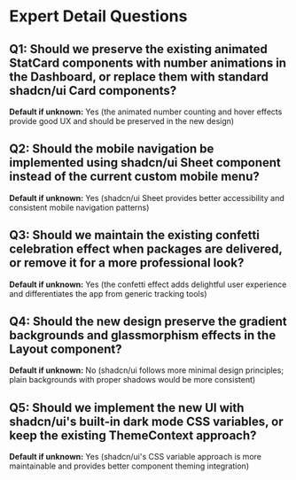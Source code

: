 # Expert Detail Questions

## Q1: Should we preserve the existing animated StatCard components with number animations in the Dashboard, or replace them with standard shadcn/ui Card components?
**Default if unknown:** Yes (the animated number counting and hover effects provide good UX and should be preserved in the new design)

## Q2: Should the mobile navigation be implemented using shadcn/ui Sheet component instead of the current custom mobile menu?
**Default if unknown:** Yes (shadcn/ui Sheet provides better accessibility and consistent mobile navigation patterns)

## Q3: Should we maintain the existing confetti celebration effect when packages are delivered, or remove it for a more professional look?
**Default if unknown:** Yes (the confetti effect adds delightful user experience and differentiates the app from generic tracking tools)

## Q4: Should the new design preserve the gradient backgrounds and glassmorphism effects in the Layout component?
**Default if unknown:** No (shadcn/ui follows more minimal design principles; plain backgrounds with proper shadows would be more consistent)

## Q5: Should we implement the new UI with shadcn/ui's built-in dark mode CSS variables, or keep the existing ThemeContext approach?
**Default if unknown:** Yes (shadcn/ui's CSS variable approach is more maintainable and provides better component theming integration)